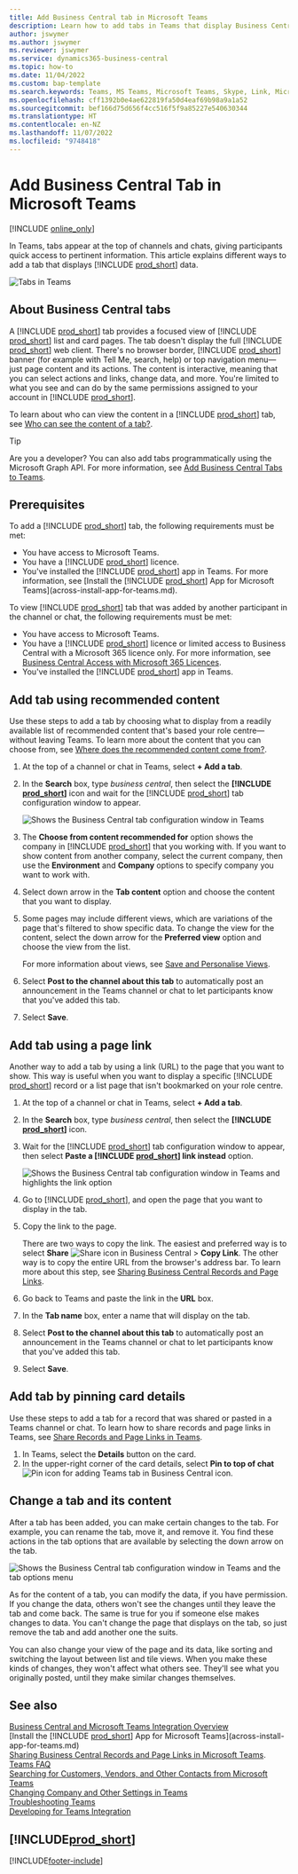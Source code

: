 ```yaml
---
title: Add Business Central tab in Microsoft Teams
description: Learn how to add tabs in Teams that display Business Central pages.
author: jswymer
ms.author: jswymer
ms.reviewer: jswymer
ms.service: dynamics365-business-central
ms.topic: how-to
ms.date: 11/04/2022
ms.custom: bap-template
ms.search.keywords: Teams, MS Teams, Microsoft Teams, Skype, Link, Microsoft 365, collaborate, collaboration, teamwork, share records, tab
ms.openlocfilehash: cff1392b0e4ae622819fa50d4eaf69b98a9a1a52
ms.sourcegitcommit: bef166d75d656f4cc516f5f9a85227e540630344
ms.translationtype: HT
ms.contentlocale: en-NZ
ms.lasthandoff: 11/07/2022
ms.locfileid: "9748418"
---
```

# <a name="add-business-central-tab-in-microsoft-teams"></a>Add Business Central Tab in Microsoft Teams

[!INCLUDE [online_only](includes/online_only.md)]

In Teams, tabs appear at the top of channels and chats, giving participants quick access to pertinent information. This article explains different ways to add a tab that displays [!INCLUDE [prod_short](includes/prod_short.md)] data.

![Tabs in Teams](media/teams-tabs-border.png)

## <a name="about-business-central-tabs"></a>About Business Central tabs

A [!INCLUDE [prod_short](includes/prod_short.md)] tab provides a focused view of [!INCLUDE [prod_short](includes/prod_short.md)] list and card pages. The tab doesn't display the full [!INCLUDE [prod_short](includes/prod_short.md)] web client. There's no browser border, [!INCLUDE [prod_short](includes/prod_short.md)] banner (for example with Tell Me, search, help) or top navigation menu&mdash;just page content and its actions. The content is interactive, meaning that you can select actions and links, change data, and more. You're limited to what you see and can do by the same permissions assigned to your account in [!INCLUDE [prod_short](includes/prod_short.md)].

To learn about who can view the content in a [!INCLUDE [prod_short](includes/prod_short.md)] tab, see [Who can see the content of a tab?](/dynamics365/business-central/teams-faq?tabs=tabs#who-can-view).

> [!TIP]
> Are you a developer? You can also add tabs programmatically using the Microsoft Graph API. For more information, see [Add Business Central Tabs to Teams](/dynamics365/business-central/dev-itpro/developer/devenv-develop-for-teams-tabs).  

## <a name="prerequisites"></a>Prerequisites

To add a [!INCLUDE [prod_short](includes/prod_short.md)] tab, the following requirements must be met:

- You have access to Microsoft Teams.
- You have a [!INCLUDE [prod_short](includes/prod_short.md)] licence.
- You've installed the [!INCLUDE [prod_short](includes/prod_short.md)] app in Teams. For more information, see [Install the [!INCLUDE [prod_short](includes/prod_short.md)] App for Microsoft Teams](across-install-app-for-teams.md).

To view [!INCLUDE [prod_short](includes/prod_short.md)] tab that was added by another participant in the channel or chat, the following requirements must be met:

- You have access to Microsoft Teams.
- You have a [!INCLUDE [prod_short](includes/prod_short.md)] licence or limited access to Business Central with a Microsoft 365 licence only. For more information, see [Business Central Access with Microsoft 365 Licences](admin-access-with-m365-license.md).
- You've installed the [!INCLUDE [prod_short](includes/prod_short.md)] app in Teams.

## <a name="add-tab-using-recommended-content"></a>Add tab using recommended content

Use these steps to add a tab by choosing what to display from a readily available list of recommended content that's based your role centre&mdash;without leaving Teams. To learn more about the content that you can choose from, see [Where does the recommended content come from?](/dynamics365/business-central/teams-faq?tabs=tabs#where-does-the-recommended-content-come-from).

1. At the top of a channel or chat in Teams, select **+ Add a tab**.
2. In the **Search** box, type *business central*, then select the **[!INCLUDE [prod_short](includes/prod_short.md)]** icon and wait for the [!INCLUDE [prod_short](includes/prod_short.md)] tab configuration window to appear.

   ![Shows the Business Central tab configuration window in Teams](media/teams-bc-tab-config-window.png)

3. The **Choose from content recommended for** option shows the company in [!INCLUDE [prod_short](includes/prod_short.md)] that you working with. If you want to show content from another company, select the current company, then use the **Environment** and **Company** options to specify company you want to work with.
4. Select down arrow in the **Tab content** option and choose the content that you want to display.

   <!-- The list shows all pages that are bookmarked on your role center in [!INCLUDE [prod_short](includes/prod_short.md)]. To learn more about the content that you can choose from, see [Where does the recommended content come from?](teams-faq.md#recommended-content).-->
5. Some pages may include different views, which are variations of the page that's filtered to show specific data. To change the view for the content, select the down arrow for the **Preferred view** option and choose the view from the list.

   For more information about views, see [Save and Personalise Views](ui-views.md).
6. Select **Post to the channel about this tab** to automatically post an announcement in the Teams channel or chat to let participants know that you've added this tab.
7. Select **Save**.

## <a name="add-tab-using-a-page-link"></a>Add tab using a page link

Another way to add a tab by using a link (URL) to the page that you want to show. This way is useful when you want to display a specific [!INCLUDE [prod_short](includes/prod_short.md)] record or a list page that isn't bookmarked on your role centre.

1. At the top of a channel or chat in Teams, select **+ Add a tab**.
2. In the **Search** box, type *business central*, then select the **[!INCLUDE [prod_short](includes/prod_short.md)]** icon.
3. Wait for the [!INCLUDE [prod_short](includes/prod_short.md)] tab configuration window to appear, then select **Paste a [!INCLUDE [prod_short](includes/prod_short.md)] link instead** option.

   ![Shows the Business Central tab configuration window in Teams and highlights the link option](media/teams-bc-tab-config-window-page-link.png)
4. Go to [!INCLUDE [prod_short](includes/prod_short.md)], and open the page that you want to display in the tab.
5. Copy the link to the page.

   There are two ways to copy the link. The easiest and preferred way is to select **Share** ![Share icon in Business Central](media/share-icon.png) > **Copy Link**. The other way is to copy the entire URL from the browser's address bar. To learn more about this step, see [Sharing Business Central Records and Page Links](across-working-with-teams.md).

6. Go back to Teams and paste the link in the **URL** box.
7. In the **Tab name** box, enter a name that will display on the tab.
8. Select **Post to the channel about this tab** to automatically post an announcement in the Teams channel or chat to let participants know that you've added this tab.
9. Select **Save**.

## <a name="add-tab-by-pinning-card-details"></a>Add tab by pinning card details

Use these steps to add a tab for a record that was shared or pasted in a Teams channel or chat. To learn how to share records and page links in Teams, see [Share Records and Page Links in Teams](across-working-with-teams.md).

1. In Teams, select the **Details** button on the card.
2. In the upper-right corner of the card details, select **Pin to top of chat** ![Pin icon for adding Teams tab in Business Central](media/pin-teams.png) icon.

## <a name="change-a-tab-and-its-content"></a>Change a tab and its content

After a tab has been added, you can make certain changes to the tab. For example, you can rename the tab, move it, and remove it. You find these actions in the tab options that are available by selecting the down arrow on the tab.

![Shows the Business Central tab configuration window in Teams and the tab options menu](media/teams-bc-tab-config-window-options.png)

As for the content of a tab, you can modify the data, if you have permission. If you change the data, others won't see the changes until they leave the tab and come back. The same is true for you if someone else makes changes to data. You can't change the page that displays on the tab, so just remove the tab and add another one the suits.

You can also change your view of the page and its data, like sorting and switching the layout between list and tile views. When you make these kinds of changes, they won't affect what others see. They'll see what you originally posted, until they make similar changes themselves.

## <a name="see-also"></a>See also

[Business Central and Microsoft Teams Integration Overview](across-teams-overview.md)  
[Install the [!INCLUDE [prod_short](includes/prod_short.md)] App for Microsoft Teams](across-install-app-for-teams.md)  
[Sharing Business Central Records and Page Links in Microsoft Teams](across-working-with-teams.md).
[Teams FAQ](teams-faq.md)  
[Searching for Customers, Vendors, and Other Contacts from Microsoft Teams](across-search-contacts-teams.md)  
[Changing Company and Other Settings in Teams](across-teams-settings.md)  
[Troubleshooting Teams](admin-teams-troubleshooting.md)  
[Developing for Teams Integration](/dynamics365/business-central/dev-itpro/developer/devenv-develop-for-teams)  

## [!INCLUDE[prod_short](includes/free_trial_md.md)]  

[!INCLUDE[footer-include](includes/footer-banner.md)]
